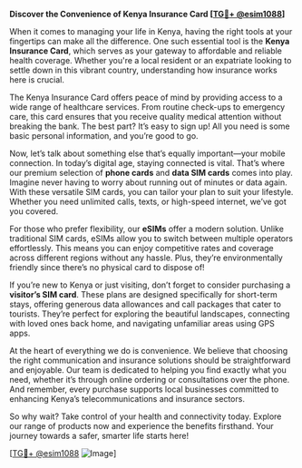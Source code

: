 **Discover the Convenience of Kenya Insurance Card [[TG💪+ @esim1088](https://t.me/s/esim1088)]**

When it comes to managing your life in Kenya, having the right tools at your fingertips can make all the difference. One such essential tool is the **Kenya Insurance Card**, which serves as your gateway to affordable and reliable health coverage. Whether you're a local resident or an expatriate looking to settle down in this vibrant country, understanding how insurance works here is crucial.

The Kenya Insurance Card offers peace of mind by providing access to a wide range of healthcare services. From routine check-ups to emergency care, this card ensures that you receive quality medical attention without breaking the bank. The best part? It’s easy to sign up! All you need is some basic personal information, and you’re good to go. 

Now, let’s talk about something else that’s equally important—your mobile connection. In today’s digital age, staying connected is vital. That’s where our premium selection of **phone cards** and **data SIM cards** comes into play. Imagine never having to worry about running out of minutes or data again. With these versatile SIM cards, you can tailor your plan to suit your lifestyle. Whether you need unlimited calls, texts, or high-speed internet, we’ve got you covered.

For those who prefer flexibility, our **eSIMs** offer a modern solution. Unlike traditional SIM cards, eSIMs allow you to switch between multiple operators effortlessly. This means you can enjoy competitive rates and coverage across different regions without any hassle. Plus, they’re environmentally friendly since there’s no physical card to dispose of!

If you’re new to Kenya or just visiting, don’t forget to consider purchasing a **visitor’s SIM card**. These plans are designed specifically for short-term stays, offering generous data allowances and call packages that cater to tourists. They’re perfect for exploring the beautiful landscapes, connecting with loved ones back home, and navigating unfamiliar areas using GPS apps.

At the heart of everything we do is convenience. We believe that choosing the right communication and insurance solutions should be straightforward and enjoyable. Our team is dedicated to helping you find exactly what you need, whether it’s through online ordering or consultations over the phone. And remember, every purchase supports local businesses committed to enhancing Kenya’s telecommunications and insurance sectors.

So why wait? Take control of your health and connectivity today. Explore our range of products now and experience the benefits firsthand. Your journey towards a safer, smarter life starts here!

[[TG💪+ @esim1088](https://t.me/s/esim1088) ![Image](https://i.postimg.cc/Y0z9fWf4/image.png)]